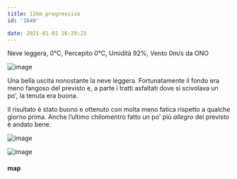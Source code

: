 ```yaml
---
title: 12km progressivo
id: '1649'

date: 2021-01-01 16:29:23
---
```


Neve leggera, 0°C, Percepito 0°C, Umidità 92%, Vento 0m/s da ONO

![image](/images/2021/08/IMG_3242_hu1764587a60305af84fc8fad35ab9356d_376975_700x0_resize_q75_box.jpg)

Una bella uscita nonostante la neve leggera. Fortunatamente il fondo era meno fangoso del previsto e, a parte i tratti asfaltati dove si scivolava un po', la tenuta era buona.

Il risultato è stato buono e ottenuto con molta meno fatica rispetto a qualche giorno prima. Anche l’ultimo chilomentro fatto un po' più _allegro_ del previsto è andato bene.

![image](/images/2021/08/IMG_3245_hu1764587a60305af84fc8fad35ab9356d_264561_700x0_resize_q75_box.jpg)

![image](/images/2021/08/IMG_3246_hu1764587a60305af84fc8fad35ab9356d_235151_700x0_resize_q75_box.jpg)

<!-- ![image](/images/2021/08/20210101-activity-map_hu46dd42f3f4d04aa4ace99130c01697fe_84382_700x0_resize_box_3.png) -->

#### map
